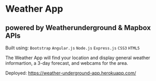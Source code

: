 # Weather App

## powered by Weatherunderground & Mapbox APIs

Built using: `Bootstrap` `Angular.js` `Node.js` `Express.js` `CSS3` `HTML5`

The Weather App will find your location and display general weather informartion, a 3-day forecast, and webcams for the area.

Deployed: https://weather-underground-app.herokuapp.com/      
